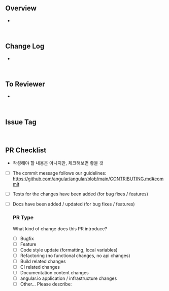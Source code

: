 ## Overview

- 

<br>

## Change Log

- 

<br>

## To Reviewer

- 

<br>

## Issue Tag

<br>

## PR Checklist
- 작성해야 할 내용은 아니지만, 체크해보면 좋을 것
- [ ] The commit message follows our guidelines: https://github.com/angular/angular/blob/main/CONTRIBUTING.md#commit
- [ ] Tests for the changes have been added (for bug fixes / features)
- [ ] Docs have been added / updated (for bug fixes / features)

    ### PR Type
    What kind of change does this PR introduce?
    <!-- Please check the one that applies to this PR using "x". -->

    - [ ] Bugfix
    - [ ] Feature
    - [ ] Code style update (formatting, local variables)
    - [ ] Refactoring (no functional changes, no api changes)
    - [ ] Build related changes
    - [ ] CI related changes
    - [ ] Documentation content changes
    - [ ] angular.io application / infrastructure changes
    - [ ] Other... Please describe: